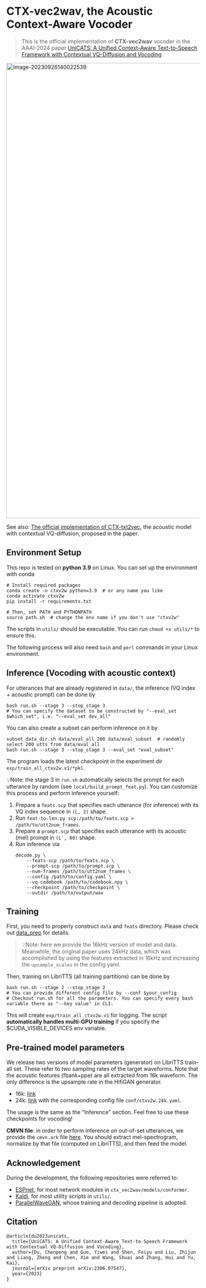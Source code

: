 # CTX-vec2wav, the Acoustic Context-Aware Vocoder

> This is the official implementation of **CTX-vec2wav** vocoder in the AAAI-2024 paper [UniCATS: A Unified Context-Aware Text-to-Speech Framework with Contextual VQ-Diffusion and Vocoding](https://arxiv.org/abs/2306.07547).

<img width="1187" alt="image-20230926140022539" src=asset/main.png>

See also: [The official implementation of CTX-txt2vec](https://github.com/X-LANCE/UniCATS-CTX-txt2vec), the acoustic model with contextual VQ-diffusion, proposed in the paper.
## Environment Setup

This repo is tested on **python 3.9** on Linux. You can set up the environment with conda
```shell
# Install required packages
conda create -n ctxv2w python=3.9  # or any name you like
conda activate ctxv2w
pip install -r requirements.txt

# Then, set PATH and PYTHONPATH
source path.sh  # change the env name if you don't use "ctxv2w"
```
The scripts in `utils/` should be executable. You can run `chmod +x utils/*` to ensure this.

The following process will also need `bash` and `perl` commands in your Linux environment.


## Inference (Vocoding with acoustic context)
For utterances that are already registered in `data/`, the inference (VQ index + acoustic prompt) can be done by
```shell
bash run.sh --stage 3 --stop_stage 3
# You can specify the dataset to be constructed by "--eval_set $which_set", i.e. "--eval_set dev_all"
```
You can also create a subset can perform inference on it by
```shell
subset_data_dir.sh data/eval_all 200 data/eval_subset  # randomly select 200 utts from data/eval_all
bash run.sh --stage 3 --stop_stage 3 --eval_set "eval_subset"
```
The program loads the latest checkpoint in the experiment dir `exp/train_all_ctxv2w.v1/*pkl`.


💡Note: the stage 3 in `run.sh` automatically selects the prompt for each utterance by random (see `local/build_prompt_feat.py`).
You can customize this process and perform inference yourself:
1. Prepare a `feats.scp` that specifies each utterance (for inference) with its VQ index sequence in `(L, 2)` shape.
2. Run `feat-to-len.py scp:/path/to/feats.scp > /path/to/utt2num_frames`.
3. Prepare a `prompt.scp` that specifies each utterance with its acoustic (mel) prompt in `(L', 80)` shape.
4. Run inference via
    ```shell
    decode.py \
        --feats-scp /path/to/feats.scp \
        --prompt-scp /path/to/prompt.scp \
        --num-frames /path/to/utt2num_frames \
        --config /path/to/config.yaml \
        --vq-codebook /path/to/codebook.npy \
        --checkpoint /path/to/checkpoint \
        --outdir /path/to/output/wav
    ```

## Training

First, you need to properly construct `data` and `feats` directory. Please check out [data_prep](data_prep.md) for details.
> 💡Note: here we provide the 16kHz version of model and data. Meanwhile, the original paper uses 24kHz data, which was accomplished by using the features extracted in 16kHz and increasing the `upsample_scales` in the config yaml.


Then, training on LibriTTS (all training partitions) can be done by
```shell
bash run.sh --stage 2 --stop_stage 2 
# You can provide different config file by --conf $your_config
# Checkout run.sh for all the parameters. You can specify every bash variable there as "--key value" in CLI. 
```
This will create `exp/train_all_ctxv2w.v1` for logging. The script **automatically handles multi-GPU training** if you specify the $CUDA_VISIBLE_DEVICES env variable.

## Pre-trained model parameters
We release two versions of model parameters (generator) on LibriTTS train-all set. These refer to two sampling rates of the target waveforms. 
Note that the acoustic features (fbank+ppe) are all extracted from 16k waveform. The only difference is the upsample rate in the HifiGAN generator.
* 16k: [link](https://huggingface.co/cantabile-kwok/ctx_vec2wav_libritts_all/resolve/main/ctx_v2w.pkl?download=true)
* 24k: [link](https://huggingface.co/cantabile-kwok/ctx_vec2wav_libritts_all/resolve/main/ctx_v2w_24k.pkl?download=true) with the corresponding config file `conf/ctxv2w.24k.yaml`.

The usage is the same as the "Inference" section. Feel free to use these checkpoints for vocoding!

**CMVN file**: in order to perform inference on out-of-set utterances, we provide the `cmvn.ark` file [here](https://huggingface.co/cantabile-kwok/ctx_vec2wav_libritts_all/resolve/main/cmvn.ark). You should extract mel-spectrogram, normalize by that file (computed on LibriTTS), and then feed the model.

## Acknowledgement
During the development, the following repositories were referred to:
* [ESPnet](https://github.com/espnet/espnet), for most network modules in `ctx_vec2wav/models/conformer`.
* [Kaldi](https://github.com/kaldi-asr/kaldi), for most utility scripts in `utils/`.
* [ParallelWaveGAN](https://github.com/kan-bayashi/ParallelWaveGAN), whose training and decoding pipeline is adopted.  

## Citation
```
@article{du2023unicats,
  title={UniCATS: A Unified Context-Aware Text-to-Speech Framework with Contextual VQ-Diffusion and Vocoding},
  author={Du, Chenpeng and Guo, Yiwei and Shen, Feiyu and Liu, Zhijun and Liang, Zheng and Chen, Xie and Wang, Shuai and Zhang, Hui and Yu, Kai},
  journal={arXiv preprint arXiv:2306.07547},
  year={2023}
}
```

